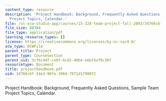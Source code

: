 ```yaml
---
content_type: resource
description: 'Project Handbook: Background, Frequently Asked Questions, Sample Team
  Project Topics, Calendar.'
file: /ol-ocw-studio-app/courses/15-328-team-project-fall-2003/34766c6f34e396fe396d7871d17908f2_projecthandbook.pdf
file_size: 88384
file_type: application/pdf
learning_resource_types: []
license: https://creativecommons.org/licenses/by-nc-sa/4.0/
ocw_type: OCWFile
parent_title: Project
parent_type: CourseSection
parent_uid: 3cf6c44f-ce0f-6c02-40be-e6bf4af0c30f
resourcetype: Document
title: projecthandbook.pdf
uid: 34766c6f-34e3-96fe-396d-7871d17908f2
---
```

Project Handbook: Background, Frequently Asked Questions, Sample Team Project Topics, Calendar.